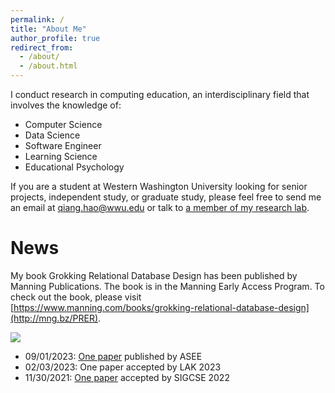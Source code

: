```yaml
---
permalink: /
title: "About Me"
author_profile: true
redirect_from:
  - /about/
  - /about.html
---
```


I conduct research in computing education, an interdisciplinary field that involves the knowledge of:

* Computer Science
* Data Science
* Software Engineer
* Learning Science
* Educational Psychology

If you are a student at Western Washington University looking for senior projects, independent study, or graduate study, please feel free to send me an email at qiang.hao@wwu.edu or talk to [a member of my research lab](/research/).

News
======

My book Grokking Relational Database Design has been published by Manning Publications. The book is in the Manning Early Access Program. To check out the book, please visit [https://www.manning.com/books/grokking-relational-database-design](http://mng.bz/PRER).

[<img src="https://raw.githubusercontent.com/Neo-Hao/grokking-relational-database-design/main/images/Hao-HI-MEAP.jpg">](http://mng.bz/PRER)

* 09/01/2023: [One paper](https://qhao.info/downloads/asee-2023.pdf) published by ASEE
* 02/03/2023: One paper accepted by LAK 2023
* 11/30/2021: [One paper](https://qhao.info/downloads/sigcse-2022.pdf) accepted by SIGCSE 2022

